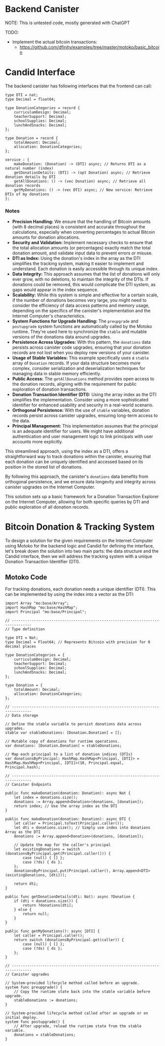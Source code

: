# Backend Canister

NOTE: This is untested code, mostly generated with ChatGPT

TODO:
- Implement the actual bitcoin transactions:
    - https://github.com/dfinity/examples/tree/master/motoko/basic_bitcoin


# Candid Interface

The backend canister has following interfaces that the frontend can call:

```candid
type DTI = nat;
type Decimal = float64;

type DonationCategories = record {
    curriculumDesign: Decimal;
    teacherSupport: Decimal;
    schoolSupplies: Decimal;
    lunchAndSnacks: Decimal;
};

type Donation = record {
    totalAmount: Decimal;
    allocation: DonationCategories;
};

service : {
    makeDonation: (Donation) -> (DTI) async; // Returns DTI as a natural number (index)
    getDonationDetails: (DTI) -> (opt Donation) async; // Retrieve donation details by DTI
    getAllDonations: () -> (vec Donation) async; // Retrieve all donation records
    getMyDonations: () -> (vec DTI) async; // New service: Retrieve DTIs of my donations
};
```

### Notes

- **Precision Handling:** We ensure that the handling of Bitcoin amounts (with 8 decimal places) is consistent and accurate throughout the calculations, especially when converting percentages to actual Bitcoin amounts for donation allocations.
- **Security and Validation:** Implement necessary checks to ensure that the total allocation amounts (or percentages) exactly match the total donation amount, and validate input data to prevent errors or misuse.
- **DTI as Index:** Using the donation's index in the array as the DTI simplifies the tracking system, making it easier to implement and understand. Each donation is easily accessible through its unique index.
- **Data Integrity:** This approach assumes that the list of donations will only ever grow, with no deletions, to maintain the integrity of the DTIs. If donations could be removed, this would complicate the DTI system, as gaps would appear in the index sequence.
- **Scalability:** While this system is simple and effective for a certain scale, if the number of donations becomes very large, you might need to consider the efficiency of data access patterns and memory usage, depending on the specifics of the canister's implementation and the Internet Computer's characteristics.
- **System Functions for Upgrade Handling:** The `preupgrade` and `postupgrade` system functions are automatically called by the Motoko runtime. They're used here to synchronize the `stable` and mutable versions of the donations data around upgrades.
- **Persistence Across Upgrades:** With this pattern, the `donations` data persists across canister code upgrades, ensuring that your donation records are not lost when you deploy new versions of your canister.
- **Usage of Stable Variables:** This example specifically uses a `stable` array of `Donation` records. If your data structure becomes more complex, consider serialization and deserialization techniques for managing data in stable memory efficiently.
- **Public Access:** The `getAllDonations` method provides open access to the donation records, aligning with the requirement for public exploration of donation transactions.
- **Donation Transaction Identifier (DTI):** Using the array index as the DTI simplifies the implementation. Consider using a more sophisticated identifier for enhanced usability and security in a real-world scenario.
- **Orthogonal Persistence:** With the use of `stable` variables, donation records persist across canister upgrades, ensuring long-term access to the data.
- **Principal Management:** This implementation assumes that the principal is an adequate identifier for users. We might have additional authentication and user management logic to link principals with user accounts more explicitly.

This streamlined approach, using the index as a DTI, offers a straightforward way to track donations within the canister, ensuring that each donation can be uniquely identified and accessed based on its position in the stored list of donations.

By following this approach, the canister's `donations` data benefits from orthogonal persistence, and we ensure data longevity and integrity across canister upgrades on the Internet Computer.

This solution sets up a basic framework for a Donation Transaction Explorer on the Internet Computer, allowing for both specific queries by DTI and public exploration of all donation records.


# Bitcoin Donation & Tracking System

To design a solution for the given requirements on the Internet Computer using Motoko for the backend logic and Candid for defining the interface, let's break down the solution into two main parts: the data structure and the Candid interface, then we will address the tracking system with a unique Donation Transaction Identifier (DTI).

## Motoko Code

For tracking donations, each donation needs a unique identifier (DTI). This can be implemented by using the index into a vector as the DTI:

```motoko
import Array "mo:base/Array";
import HashMap "mo:base/HashMap";
import Principal "mo:base/Principal";

// -------------------------------------------------------------------------------
// Type definition

type DTI = Nat;
type Decimal = Float64; // Represents Bitcoin with precision for 8 decimal places

type DonationCategories = {
    curriculumDesign: Decimal;
    teacherSupport: Decimal;
    schoolSupplies: Decimal;
    lunchAndSnacks: Decimal;
};

type Donation = {
    totalAmount: Decimal;
    allocation: DonationCategories;
};

// -------------------------------------------------------------------------------
// Data storage

// Define the stable variable to persist donations data across upgrades.
stable var stableDonations: [Donation.Donation] = [];

// Mutable copy of donations for runtime operations.
var donations: [Donation.Donation] = stableDonations;

// Map each principal to a list of donation indices (DTIs)
var donationsByPrincipal: HashMap.HashMap<Principal, [DTI]> = HashMap.HashMap<Principal, [DTI]>(10, Principal.equal, Principal.hash);

// -------------------------------------------------------------------------------
// Canister Endpoints

public func makeDonation(donation: Donation): async Nat {
    let index = donations.size();
    donations := Array.append<Donation>(donations, [donation]);
    return index; // Use the array index as the DTI
}

public func makeDonation(donation: Donation): async DTI {
    let caller = Principal.toText(Principal.caller());
    let dti = donations.size(); // Simply use index into donations Array as the DTI
    donations := Array.append<Donation>(donations, [donation]);
    
    // Update the map for the caller's principal
    let existingDonations = switch (donationsByPrincipal.get(Principal.caller())) {
        case (null) { [] };
        case (?ds) { ds };
    };
    donationsByPrincipal.put(Principal.caller(), Array.append<DTI>(existingDonations, [dti]));
    
    return dti;
}

public func getDonationDetails(dti: Nat): async ?Donation {
    if (dti < donations.size()) {
        return ?donations[dti];
    } else {
        return null;
    }
}

public func getMyDonations(): async [DTI] {
    let caller = Principal.caller();
    return switch (donationsByPrincipal.get(caller)) {
        case (null) { [] };
        case (?ds) { ds };
    };
}

// -------------------------------------------------------------------------------
// Canister upgrades

// System-provided lifecycle method called before an upgrade.
system func preupgrade() {
    // Copy the runtime state back into the stable variable before upgrade.
    stableDonations := donations;
}

// System-provided lifecycle method called after an upgrade or on initial deploy.
system func postupgrade() {
    // After upgrade, reload the runtime state from the stable variable.
    donations = stableDonations;
}

```